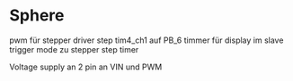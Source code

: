# Sphere
pwm für stepper driver step tim4_ch1 auf PB_6
timmer für display im slave trigger mode zu stepper step timer

Voltage supply an 2 pin an VIN und PWM
